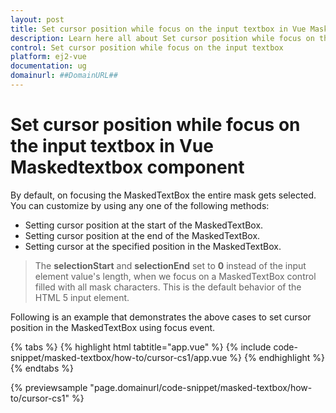 ```yaml
---
layout: post
title: Set cursor position while focus on the input textbox in Vue Maskedtextbox component | Syncfusion
description: Learn here all about Set cursor position while focus on the input textbox in Syncfusion Vue Maskedtextbox component of Syncfusion Essential JS 2 and more.
control: Set cursor position while focus on the input textbox 
platform: ej2-vue
documentation: ug
domainurl: ##DomainURL##
---
```


# Set cursor position while focus on the input textbox in Vue Maskedtextbox component

By default, on focusing the MaskedTextBox the entire mask gets selected. You can customize by using any one of the following methods:

* Setting cursor position at the start of the MaskedTextBox.
* Setting cursor position at the end of the MaskedTextBox.
* Setting cursor at the specified position in the MaskedTextBox.

> The **selectionStart** and **selectionEnd** set to **0** instead of the input element value's length, when we focus on a MaskedTextBox control filled with all mask characters. This is the default behavior of the HTML 5 input element.

Following is an example that demonstrates the above cases to set cursor position in the MaskedTextBox using focus event.

{% tabs %}
{% highlight html tabtitle="app.vue" %}
{% include code-snippet/masked-textbox/how-to/cursor-cs1/app.vue %}
{% endhighlight %}
{% endtabs %}
        
{% previewsample "page.domainurl/code-snippet/masked-textbox/how-to/cursor-cs1" %}
